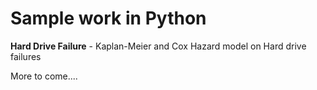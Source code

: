 # Sample work in Python
__Hard Drive Failure__ - Kaplan-Meier and Cox Hazard model on Hard drive failures

More to come....
